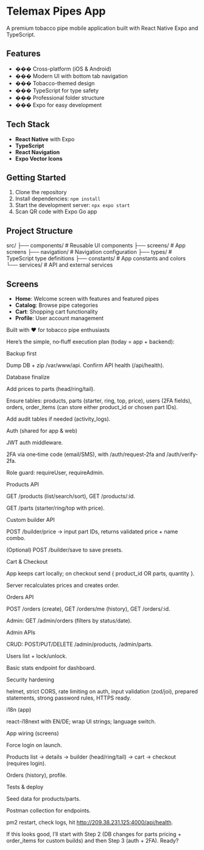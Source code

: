 # Telemax Pipes App

A premium tobacco pipe mobile application built with React Native Expo and TypeScript.

## Features

- ��� Cross-platform (iOS & Android)
- ��� Modern UI with bottom tab navigation
- ��� Tobacco-themed design
- ��� TypeScript for type safety
- ���️ Professional folder structure
- ��� Expo for easy development

## Tech Stack

- **React Native** with Expo
- **TypeScript**
- **React Navigation**
- **Expo Vector Icons**

## Getting Started

1. Clone the repository
2. Install dependencies: `npm install`
3. Start the development server: `npx expo start`
4. Scan QR code with Expo Go app

## Project Structure
src/
├── components/     # Reusable UI components
├── screens/        # App screens
├── navigation/     # Navigation configuration
├── types/          # TypeScript type definitions
├── constants/      # App constants and colors
└── services/       # API and external services
## Screens

- **Home**: Welcome screen with features and featured pipes
- **Catalog**: Browse pipe categories
- **Cart**: Shopping cart functionality
- **Profile**: User account management

Built with ❤️ for tobacco pipe enthusiasts










Here’s the simple, no‑fluff execution plan (today = app + backend):

Backup first

Dump DB + zip /var/www/api. Confirm API health (/api/health).

Database finalize

Add prices to parts (head/ring/tail).

Ensure tables: products, parts (starter, ring, top, price), users (2FA fields), orders, order_items (can store either product_id or chosen part IDs).

Add audit tables if needed (activity_logs).

Auth (shared for app & web)

JWT auth middleware.

2FA via one‑time code (email/SMS), with /auth/request-2fa and /auth/verify-2fa.

Role guard: requireUser, requireAdmin.

Products API

GET /products (list/search/sort), GET /products/:id.

GET /parts (starter/ring/top with price).

Custom builder API

POST /builder/price -> input part IDs, returns validated price + name combo.

(Optional) POST /builder/save to save presets.

Cart & Checkout

App keeps cart locally; on checkout send { product_id OR parts, quantity }.

Server recalculates prices and creates order.

Orders API

POST /orders (create), GET /orders/me (history), GET /orders/:id.

Admin: GET /admin/orders (filters by status/date).

Admin APIs

CRUD: POST/PUT/DELETE /admin/products, /admin/parts.

Users list + lock/unlock.

Basic stats endpoint for dashboard.

Security hardening

helmet, strict CORS, rate limiting on auth, input validation (zod/joi), prepared statements, strong password rules, HTTPS ready.

i18n (app)

react-i18next with EN/DE; wrap UI strings; language switch.

App wiring (screens)

Force login on launch.

Products list → details → builder (head/ring/tail) → cart → checkout (requires login).

Orders (history), profile.

Tests & deploy

Seed data for products/parts.

Postman collection for endpoints.

pm2 restart, check logs, hit http://209.38.231.125:4000/api/health.

If this looks good, I’ll start with Step 2 (DB changes for parts pricing + order_items for custom builds) and then Step 3 (auth + 2FA). Ready?